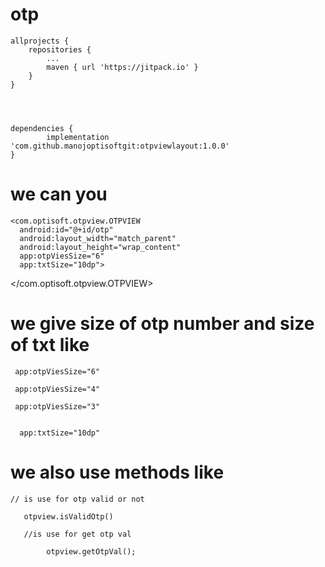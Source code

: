 
# otp
	allprojects {
		repositories {
			...
			maven { url 'https://jitpack.io' }
		}
	}




	dependencies {
	        implementation 'com.github.manojoptisoftgit:otpviewlayout:1.0.0'
	}



 
 
 # we can you 
 
    <com.optisoft.otpview.OTPVIEW
      android:id="@+id/otp"
      android:layout_width="match_parent"
      android:layout_height="wrap_content"
      app:otpViesSize="6"
      app:txtSize="10dp">

  </com.optisoft.otpview.OTPVIEW>
  
  
  # we give size of otp number and size of txt like
  
     app:otpViesSize="6"
 
     app:otpViesSize="4"
  
     app:otpViesSize="3"
   
   
      app:txtSize="10dp"
      
  # we also use methods like
  
 	// is use for otp valid or not
   
       otpview.isValidOtp()
       
       //is use for get otp val
       
            otpview.getOtpVal();
       
   
   
